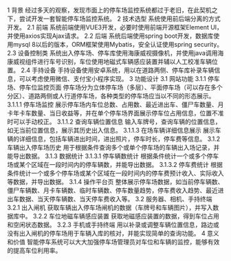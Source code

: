 1	背景
经过多天的观察，发现市面上的停车场监控系统都过于老旧，在此契机之下，尝试开发一套智能停车场监控系统。
2	技术选型
系统使用前后端分离的方式开发。
2.1	前端
系统前端使用VUE3开发，必要时使用前端开源框架Element UI，并使用axios实现Ajax请求。
2.2	后端
系统后端使用spring boot开发，数据库使用mysql 8以后的版本，ORM框架使用Mybatis，安全认证使用spring security。
2.3	设备控制类
系统出入停车场、停车库使用海康威视摄像机，并使用java调用海康威视组件进行车号识别，车位使用地磁式车辆感应装置并辅以人工校准车辆位置。
2.4	手持设备
手持设备使用安卓系统，用以在道路两侧、停车库补录车辆信息，可以考虑使用微信、支付宝小程序实现。
3	功能设计
3.1	网站功能
3.1.1	停车场、停车位监控页面
停车场分为立体停车场（多层）、平面停车场（可以存在多个分区）、道路两侧或人行道停车场，各种类型的停车场应当以不同的形态展示。
3.1.1.1	停车场监控
展示停车场内车位总数、占用数、最近进出车、僵尸车数量、月卡年卡车数量、当日收益等，并在单个停车场界面展示停车位占用信息，位置不准时可以手动校正。
3.1.1.2	查询车辆位置信息
输入车牌号，查询车辆的位置信息，如无当前位置信息，展示其历史出入信息。
3.1.1.3	在场车辆详细信息展示
展示车辆的详细信息，包括车辆进出时间，进出照片，停车时长，停车费等信息。
3.1.2	车辆出入停车场历史
用于根据条件查询多个或单个停车场的车辆出入场记录，并能导出数据。
3.1.3	数据统计
3.1.3.1	停车辆数统计
根据条件统计一个或多个停车场或某个区域在一段时间内的停车辆数，并能导出数据。
3.1.3.2	停车费统计
根据条件统计一个或多个停车场或某个区域在一段时间内的停车费预计收入、实际收入等数据，并导出数据。
3.1.4	操作平台页
整体展示停车场数据，如当前停车辆数、僵尸车辆数、月卡车辆数、临时车辆数、停车数量趋势，停车费收入趋势、最近进出车数据、当天停车辆数、当天停车费收入等。
3.2	服务器、相机、手持终端
3.2.1	出入闸机
获取车辆出入停车场闸机的数据（车牌号和车辆图片），并写入数据库中。
3.2.2	车位地磁车辆感应装置
获取地磁感应装置的数据，得到车位占用和空闲状态数据。
3.2.3	手机或手持终端
用以补录或调整车辆位置信息，路边或没有出入闸机的停车场用于车辆入库的核对，并能实现简单的查询功能。
4	意义和价值
智能停车系统可以大大加强停车场管理员对车位和车辆的监控，能够有效的提高车位利用率。
